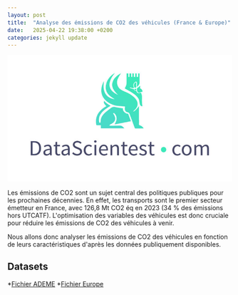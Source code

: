 ```yaml
---
layout: post
title:  "Analyse des émissions de CO2 des véhicules (France & Europe)"
date:   2025-04-22 19:38:00 +0200
categories: jekyll update
---
```


![Datascientest](/img/datascientest.jpg)

Les émissions de CO2 sont un sujet central des politiques publiques pour les prochaines décennies.
En effet, les transports sont le premier secteur émetteur en France, avec 126,8 Mt CO2 éq en 2023 (34 % des émissions hors UTCATF).
L'optimisation des variables des véhicules est donc cruciale pour réduire les émissions de CO2 des véhicules à venir.

Nous allons donc analyser les émissions de CO2 des véhicules en fonction de leurs caractéristiques d'après les données publiquement disponibles.

## Datasets

*[Fichier ADEME]("/files/mars-2014-complete.csv")
*[Fichier Europe]("/files/CO2_passenger_cars_v10.csv")
